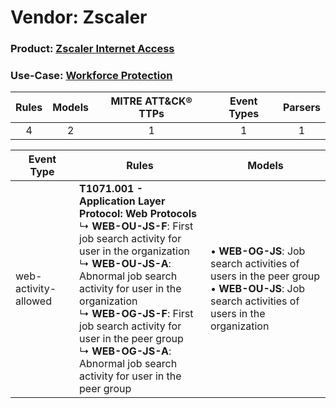 Vendor: Zscaler
===============
### Product: [Zscaler Internet Access](../ds_zscaler_zscaler_internet_access.md)
### Use-Case: [Workforce Protection](../../../../UseCases/uc_workforce_protection.md)

| Rules | Models | MITRE ATT&CK® TTPs | Event Types | Parsers |
|:-----:|:------:|:------------------:|:-----------:|:-------:|
|   4   |   2    |         1          |      1      |    1    |

| Event Type    | Rules    | Models    |
| ---- | ---- | ---- |
| web-activity-allowed | <b>T1071.001 - Application Layer Protocol: Web Protocols</b><br> ↳ <b>WEB-OU-JS-F</b>: First job search activity for user in the organization<br> ↳ <b>WEB-OU-JS-A</b>: Abnormal job search activity for user in the organization<br> ↳ <b>WEB-OG-JS-F</b>: First job search activity for user in the peer group<br> ↳ <b>WEB-OG-JS-A</b>: Abnormal job search activity for user in the peer group |  • <b>WEB-OG-JS</b>: Job search activities of users in the peer group<br> • <b>WEB-OU-JS</b>: Job search activities of users in the organization |